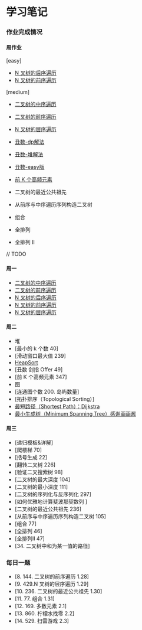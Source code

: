 # 学习笔记
### 作业完成情况
#### 周作业
[easy]
- [N 叉树的后序遍历](./mon/postorder.go)
- [N 叉树的前序遍历](./mon/preorder.go)

[medium]
- [二叉树的中序遍历](./mon/postorder_traversal.go)
- [二叉树的前序遍历](./mon/preorder_traversal.go)
- [N 叉树的层序遍历](./mon/level_order.go)
- [丑数-dp解法](./tue/nth_ugly_number.go)
- [丑数-堆解法](./tue/nth_ugly_number2.go)
- [丑数-easy版](./tue/nth_ugly_number_easy.go)
- [前 K 个高频元素](./tue/top_K_frequent.go)

- 二叉树的最近公共祖先
- 从前序与中序遍历序列构造二叉树
- 组合
- 全排列
- 全排列 II 

// TODO
#### 周一
- [二叉树的中序遍历]()
- [二叉树的前序遍历]()
- [N 叉树的后序遍历]()
- [N 叉树的前序遍历]()
- [N 叉树的层序遍历]()
#### 周二
- 堆
- [最小的 k 个数 40]
- [滑动窗口最大值 239]
- [HeapSort ](https://www.geeksforgeeks.org/heap-sort/)
- [丑数 剑指 Offer 49]
- [前 K 个高频元素 347]
- 图
- [连通图个数 200. 岛屿数量]
- [拓扑排序（Topological Sorting）]
- [最短路径（Shortest Path）：Dijkstra ](https://www.bilibili.com/video/av25829980)
- [最小生成树（Minimum Spanning Tree）感谢画画酱](https://www.bilibili.com/video/av84820276)
#### 周三
- [递归模板&详解]
- [爬楼梯 70]
- [括号生成 22]
- [翻转二叉树 226]
- [验证二叉搜索树 98]
- [二叉树的最大深度 104]
- [二叉树的最小深度 111]
- [二叉树的序列化与反序列化 297]
- [如何优雅地计算斐波那契数列 ]
- [二叉树的最近公共祖先 236]
- [从前序与中序遍历序列构造二叉树 105]
- [组合 77]
- [全排列 46]
- [全排列II 47]
- [34. 二叉树中和为某一值的路径]

### 每日一题
- [8. 144. 二叉树的前序遍历 1.28]
- [9. 429.N 叉树的层序遍历 1.29]
- [10. 236. 二叉树的最近公共祖先 1.30]
- [11. 77. 组合 1.31]
- [12. 169. 多数元素 2.1]
- [13. 860. 柠檬水找零 2.2]
- [14. 529. 扫雷游戏 2.3]